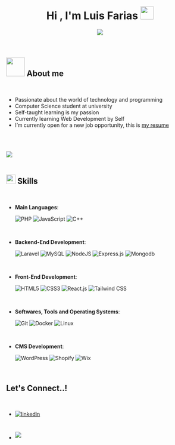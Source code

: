 
<h1 align="center"><b>Hi , I'm Luis Farias </b><img src="https://media.giphy.com/media/hvRJCLFzcasrR4ia7z/giphy.gif" width="35"></h1>

<p align="center">
  <a href="https://github.com/DenverCoder1/readme-typing-svg"><img src="https://readme-typing-svg.herokuapp.com?font=Time+New+Roman&color=blue&size=25&center=true&vCenter=true&width=600&height=100&lines=Web+Developer,;Computer+Science+Student,;IT+Expert,;Always+learning+new+things"></a>
</p>


<br>



## <picture><img src = "https://github.com/fararoth/fararoth/assets/60280254/028740b1-1207-4ee9-98d2-80d1fb8fd620" width = 50px></picture> **About me**
	
<br>

- Passionate about the world of technology and programming
- Computer Science student at university
- Self-taught learning is my passion
- Currently learning Web Development by Self
- I’m currently open for a new job opportunity, this is [my resume](https://drive.google.com/file/d/1cpXF3jDf8B-tA8v1zoM4AHFSevhPgqjG/view?usp=sharing)

<br><br>

<img src="https://user-images.githubusercontent.com/73097560/115834477-dbab4500-a447-11eb-908a-139a6edaec5c.gif"><br><br>

## <img src="https://github.com/fararoth/fararoth/assets/60280254/807dbf6b-0e3e-48c5-a2bd-d2ea6b45d802" width ="25"><b> Skills</b>
<br>

<p align="center">

- **Main Languages**:
    
    ![PHP](https://img.shields.io/badge/PHP-777BB4?style=for-the-badge&logo=php&logoColor=white)
    ![JavaScript](https://img.shields.io/badge/JavaScript%20-%23F7DF1E.svg?style=for-the-badge&logo=javascript&logoColor=black)
    ![C++](https://img.shields.io/badge/C++%20-%2300599C.svg?style=for-the-badge&logo=c%2B%2B&logoColor=white)

<br>   

- **Backend-End Development**:

   ![Laravel](https://img.shields.io/badge/Laravel-FF2D20?style=for-the-badge&logo=laravel&logoColor=white)
   ![MySQL](https://img.shields.io/badge/MySQL-005C84?style=for-the-badge&logo=mysql&logoColor=white)
   ![NodeJS](https://img.shields.io/badge/Node.js-339933?style=for-the-badge&logo=nodedotjs&logoColor=white)
   ![Express.js](https://img.shields.io/badge/Express.js-000000?style=for-the-badge&logo=express&logoColor=white)
   ![Mongodb](https://img.shields.io/badge/MongoDB-4EA94B?style=for-the-badge&logo=mongodb&logoColor=white)

  	

<br>
    
- **Front-End Development**:

   ![HTML5](https://img.shields.io/badge/HTML5%20-%23E34F26.svg?style=for-the-badge&logo=html5&logoColor=white)
   ![CSS3](https://img.shields.io/badge/CSS%20-%231572B6.svg?style=for-the-badge&logo=css3&logoColor=white)
   ![React.js](https://img.shields.io/badge/React-20232A?style=for-the-badge&logo=react&logoColor=61DAFB)
   ![Tailwind CSS](https://img.shields.io/badge/Tailwind_CSS-38B2AC?style=for-the-badge&logo=tailwind-css&logoColor=white)

<br>

- **Softwares, Tools and Operating Systems**:

    ![Git](https://img.shields.io/badge/git-%23F05033.svg?style=for-the-badge&logo=git&logoColor=white)
    ![Docker](https://img.shields.io/badge/Docker-2CA5E0?style=for-the-badge&logo=docker&logoColor=white)
    ![Linux](https://img.shields.io/badge/Linux-FCC624?style=for-the-badge&logo=linux&logoColor=black)

<br>

- **CMS Development**:

    ![WordPress](https://img.shields.io/badge/Wordpress-21759B?style=for-the-badge&logo=wordpress&logoColor=white)
    ![Shopify](https://img.shields.io/badge/shopify-8DB543?style=for-the-badge&logo=Shopify&logoColor=white)
    ![Wix](https://img.shields.io/badge/Wix-000?style=for-the-badge&logo=wix&logoColor=white)



</p>

<br>


## <b> Let's Connect..!</b>
<br>
<div align='left'>

<ul>

<li>
<a href="https://www.linkedin.com/in/luis-farias-16b6a618a/" target="_blank">
<img src="https://img.shields.io/badge/LinkedIn-0077B5?style=for-the-badge&logo=linkedin&logoColor=white" alt=linkedin style="margin-bottom: 5px;"/>
</a>
</li>

<br>

<br>

<li>
<a href="mailto:luisfariasmusicista@gmail.com" target="_blank">
<img src="https://img.shields.io/badge/Gmail-D14836?style=for-the-badge&logo=gmail&logoColor=white" t=mail style="margin-bottom: 5px;" />
</a>
</li>
	
</ul>
</div>
